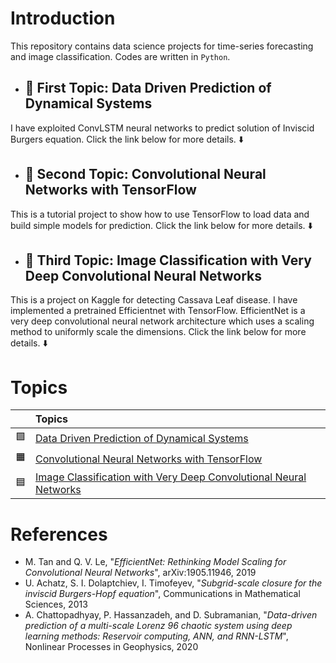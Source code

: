 
# Introduction

This repository contains data science projects for time-series forecasting and image classification. Codes are written in `Python`.  


- ## :green_book: First Topic: Data Driven Prediction of Dynamical Systems

I have exploited ConvLSTM neural networks to predict solution of Inviscid Burgers equation. Click the link below for more details. :arrow_down:


-  ## :orange_book: Second Topic: Convolutional Neural Networks with TensorFlow

This is a tutorial project to show how to use TensorFlow to load data and build simple models for prediction. Click the link below for more details. :arrow_down:

- ## :blue_book:  Third Topic: Image Classification with Very Deep Convolutional Neural Networks

This is a project on Kaggle for detecting Cassava Leaf disease. I have implemented a pretrained Efficientnet with TensorFlow. EfficientNet is a very deep convolutional neural network architecture which uses a scaling method to uniformly scale the dimensions. Click the link below for more details. :arrow_down:

# Topics    
||Topics|
|:-----|:--------|
|:green_square:|[Data Driven Prediction of Dynamical Systems](https://github.com/mdaneshv/DataScience/blob/master/Deep%20Learning%20Project/README.md)|        
|:orange_square:|[Convolutional Neural Networks with TensorFlow](https://github.com/mdaneshv/DataScience/blob/master/Tensorflow/CNN.ipynb)|    
|:blue_square:|[ Image Classification with Very Deep Convolutional Neural Networks](https://github.com/mdaneshv/DataScience/blob/master/Tensorflow/EDA%20%2B%20EfficientNet.ipynb)|     



# References
- M. Tan and Q. V. Le, "*EfficientNet: Rethinking Model Scaling for Convolutional Neural Networks*",  	arXiv:1905.11946, 2019
- U. Achatz, S. I. Dolaptchiev, I. Timofeyev, "*Subgrid-scale closure for the inviscid Burgers-Hopf equation*", Communications in Mathematical Sciences, 2013
- A. Chattopadhyay, P. Hassanzadeh, and D. Subramanian, "*Data-driven prediction of a multi-scale Lorenz 96 chaotic system
using deep learning methods: Reservoir computing, ANN, and
RNN-LSTM*", Nonlinear Processes in Geophysics, 2020
